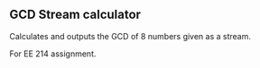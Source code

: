 GCD Stream calculator
-------------------

Calculates and outputs the GCD of 8 numbers given as a stream.

For EE 214 assignment.
